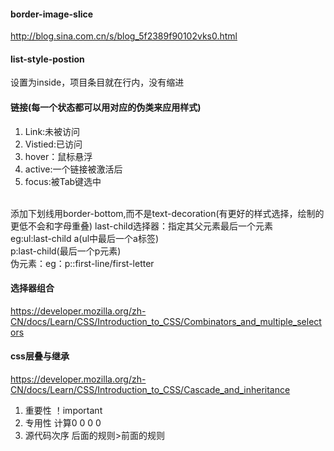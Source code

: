 #### border-image-slice
http://blog.sina.com.cn/s/blog_5f2389f90102vks0.html
#### list-style-postion
设置为inside，项目条目就在行内，没有缩进
#### 链接(每一个状态都可以用对应的伪类来应用样式)
1. Link:未被访问
2. Vistied:已访问
3. hover：鼠标悬浮
4. active:一个链接被激活后
5. focus:被Tab键选中
<br>
添加下划线用border-bottom,而不是text-decoration(有更好的样式选择，绘制的更低不会和字母重叠)
last-child选择器：指定其父元素最后一个元素<br>
eg:ul:last-child a(ul中最后一个a标签)<br>
p:last-child(最后一个p元素)<br>
伪元素：eg：p::first-line/first-letter

#### 选择器组合
https://developer.mozilla.org/zh-CN/docs/Learn/CSS/Introduction_to_CSS/Combinators_and_multiple_selectors
#### css层叠与继承
https://developer.mozilla.org/zh-CN/docs/Learn/CSS/Introduction_to_CSS/Cascade_and_inheritance
1. 重要性  ！important
2. 专用性  计算0 0 0 0
3. 源代码次序 后面的规则>前面的规则
